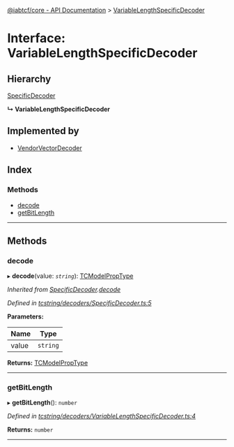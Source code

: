 [@iabtcf/core - API Documentation](../README.md) > [VariableLengthSpecificDecoder](../interfaces/variablelengthspecificdecoder.md)

# Interface: VariableLengthSpecificDecoder

## Hierarchy

 [SpecificDecoder](specificdecoder.md)

**↳ VariableLengthSpecificDecoder**

## Implemented by

* [VendorVectorDecoder](../classes/vendorvectordecoder.md)

## Index

### Methods

* [decode](variablelengthspecificdecoder.md#decode)
* [getBitLength](variablelengthspecificdecoder.md#getbitlength)

---

## Methods

<a id="decode"></a>

###  decode

▸ **decode**(value: *`string`*): [TCModelPropType](../#tcmodelproptype)

*Inherited from [SpecificDecoder](specificdecoder.md).[decode](specificdecoder.md#decode)*

*Defined in [tcstring/decoders/SpecificDecoder.ts:5](https://github.com/chrispaterson/iabtcf-es/blob/7542805/modules/core/src/tcstring/decoders/SpecificDecoder.ts#L5)*

**Parameters:**

| Name | Type |
| ------ | ------ |
| value | `string` |

**Returns:** [TCModelPropType](../#tcmodelproptype)

___
<a id="getbitlength"></a>

###  getBitLength

▸ **getBitLength**(): `number`

*Defined in [tcstring/decoders/VariableLengthSpecificDecoder.ts:4](https://github.com/chrispaterson/iabtcf-es/blob/7542805/modules/core/src/tcstring/decoders/VariableLengthSpecificDecoder.ts#L4)*

**Returns:** `number`

___

